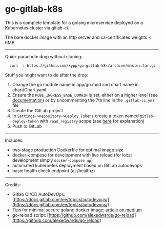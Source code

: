 # go-gitlab-k8s

This is a complete template for a golang microservice deployed on a Kubernetes cluster via gitlab-ci.

The bare docker image with an http server and ca-certificates weights < 6MB.

---

Quick parachute drop without cloning:
```bash
  curl -L https://github.com/kypp/go-gitlab-k8s/archive/master.tar.gz | tar xz --strip-components 1
```

Stuff you might want to do after the drop:
1. Change the go module name in app/go.mod and chart name in chart/Chart.yaml
2. Ensure the `KUBE_INGRESS_BASE_DOMAIN` is set, either on a higher level (see [documentation](https://docs.gitlab.com/ee/topics/autodevops/#auto-devops-base-domain)) or by uncommenting the 7th line in the `.gitlab-ci.yml` file
3. Create the GitLab project 
4. In `Settings->Repository->Deploy Tokens` create a token named `gitlab-deploy-token` with `read_registry` scope (see [here](https://docs.gitlab.com/ee/user/project/deploy_tokens/#gitlab-deploy-token) for explanation)
5. Push to GitLab

---

Includes:
- two-stage production Dockerfile for optimal image size
- docker-compose for development with live reload (for local development simply `docker-compose up`)
- automated kubernetes deployment based on GitLab autodevops
- basic health check endpoint (at /healthz)

---

Credits:
- Gitlab CI/CD AutoDevOps: [https://docs.gitlab.com/ee/topics/autodevops/](https://docs.gitlab.com/ee/topics/autodevops/)
- Tips for minimal secure golang docker image: [article on medium](https://medium.com/@chemidy/create-the-smallest-and-secured-golang-docker-image-based-on-scratch-4752223b7324)
- go-reload script: [https://github.com/alexedwards/go-reload](https://github.com/alexedwards/go-reload)
